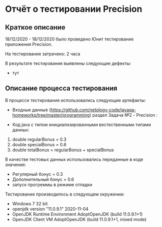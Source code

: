 # Отчёт о тестировании Precision
## Краткое описание
18/12/2020 - 18/12/2020 было проведено Юнит тестирование приложения Precision.

На тестирование затрачено: 2 часа

В результате тестирования выявлены следующие дефекты:

* тут

## Описание процесса тестирования
В процессе тестирования использовались следующие артефакты:

* Входные данные (https://github.com/netology-code/javaqa-homeworks/tree/master/programming) раздел Задача №2 - Precision :

* Код java с типом инициализированными вестественными типами данных: 
1. double regularBonus = 0.3
2. double specialBonus = 0.6
3.  double totalBonus = regularBonus + specialBonus

В качестве тестовых данных использовались переданные в коде значения:

* Регулярный бонус = 0.3
* Дополнительный бонус = 0.6
* запуск прогреммы в режиме отладки 
        
Тестирование производилось в следующем окружении:

* Windows 7 32 bit
* openjdk version "11.0.9.1" 2020-11-04
* OpenJDK Runtime Environment AdoptOpenJDK (build 11.0.9.1+1)
* OpenJDK Client VM AdoptOpenJDK (build 11.0.9.1+1, mixed mode)
